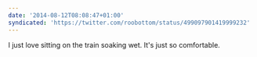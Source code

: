 ```yaml
---
date: '2014-08-12T08:08:47+01:00'
syndicated: 'https://twitter.com/roobottom/status/499097901419999232'
---
```

I just love sitting on the train soaking wet. It's just so comfortable.
